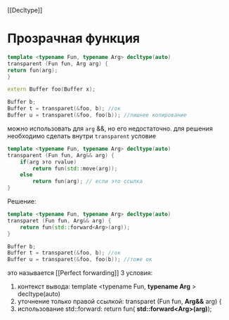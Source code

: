 [[Decltype]]
# Прозрачная функция
```cpp
template <typename Fun, typename Arg> decltype(auto)
transparent (Fun fun, Arg arg) {
return fun(arg);
}

extern Buffer foo(Buffer x);

Buffer b;
Buffer t = transparet(&foo, b); //ок
Buffer u = transparet(&foo, foo(b)); //лишнее копирование
```

можно использовать для `arg` &&, но его недостаточно. для решения необходимо сделать внутри `transparent` условие
```cpp 
template <typename Fun, typename Arg> decltype(auto)
transparent (Fun fun, Arg&& arg) {
	if(arg это rvalue)
		return fun(std::move(arg));
	else
		return fun(arg); // если это ссылка
}
```
Решение:

```cpp
template <typename Fun, typename Arg> decltype(auto)
transparet (Fun fun, Arg&& arg) {
	return fun(std::forward<Arg>(arg));
}

Buffer b;
Buffer t = transparet(&foo, b); //ок
Buffer u = transparet(&foo, foo(b)); //тоже ок
```

это называется [[Perfect forwarding]]
3 условия:
1. контекст вывода:  template <typename Fun,  **typename Arg** > decltype(auto)
2. уточнение только правой ссылкой: transparet (Fun fun, **Arg&&** arg) {
3. использование std::forward: return fun( **std::forward\<Arg>(arg)**);